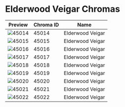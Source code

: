 # Elderwood Veigar Chromas



| Preview | Chroma ID | Name |
|---------|-----------|------|
| ![45014](https://raw.communitydragon.org/latest/plugins/rcp-be-lol-game-data/global/default/v1/champion-chroma-images/45/45014.png) | 45014 | Elderwood Veigar |
| ![45015](https://raw.communitydragon.org/latest/plugins/rcp-be-lol-game-data/global/default/v1/champion-chroma-images/45/45015.png) | 45015 | Elderwood Veigar |
| ![45016](https://raw.communitydragon.org/latest/plugins/rcp-be-lol-game-data/global/default/v1/champion-chroma-images/45/45016.png) | 45016 | Elderwood Veigar |
| ![45017](https://raw.communitydragon.org/latest/plugins/rcp-be-lol-game-data/global/default/v1/champion-chroma-images/45/45017.png) | 45017 | Elderwood Veigar |
| ![45018](https://raw.communitydragon.org/latest/plugins/rcp-be-lol-game-data/global/default/v1/champion-chroma-images/45/45018.png) | 45018 | Elderwood Veigar |
| ![45019](https://raw.communitydragon.org/latest/plugins/rcp-be-lol-game-data/global/default/v1/champion-chroma-images/45/45019.png) | 45019 | Elderwood Veigar |
| ![45020](https://raw.communitydragon.org/latest/plugins/rcp-be-lol-game-data/global/default/v1/champion-chroma-images/45/45020.png) | 45020 | Elderwood Veigar |
| ![45021](https://raw.communitydragon.org/latest/plugins/rcp-be-lol-game-data/global/default/v1/champion-chroma-images/45/45021.png) | 45021 | Elderwood Veigar |
| ![45022](https://raw.communitydragon.org/latest/plugins/rcp-be-lol-game-data/global/default/v1/champion-chroma-images/45/45022.png) | 45022 | Elderwood Veigar |